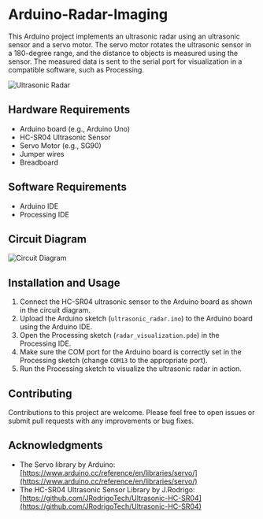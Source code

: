 # Arduino-Radar-Imaging

This Arduino project implements an ultrasonic radar using an ultrasonic sensor and a servo motor. The servo motor rotates the ultrasonic sensor in a 180-degree range, and the distance to objects is measured using the sensor. The measured data is sent to the serial port for visualization in a compatible software, such as Processing.

![Ultrasonic Radar](ultrasonic_radar.jpg)

## Hardware Requirements
- Arduino board (e.g., Arduino Uno)
- HC-SR04 Ultrasonic Sensor
- Servo Motor (e.g., SG90)
- Jumper wires
- Breadboard

## Software Requirements
- Arduino IDE
- Processing IDE

## Circuit Diagram
![Circuit Diagram](circuit_diagram.png)

## Installation and Usage
1. Connect the HC-SR04 ultrasonic sensor to the Arduino board as shown in the circuit diagram.
2. Upload the Arduino sketch (`ultrasonic_radar.ino`) to the Arduino board using the Arduino IDE.
3. Open the Processing sketch (`radar_visualization.pde`) in the Processing IDE.
4. Make sure the COM port for the Arduino board is correctly set in the Processing sketch (change `COM13` to the appropriate port).
5. Run the Processing sketch to visualize the ultrasonic radar in action.

## Contributing
Contributions to this project are welcome. Please feel free to open issues or submit pull requests with any improvements or bug fixes.

## Acknowledgments
- The Servo library by Arduino: [https://www.arduino.cc/reference/en/libraries/servo/](https://www.arduino.cc/reference/en/libraries/servo/)
- The HC-SR04 Ultrasonic Sensor Library by J.Rodrigo: [https://github.com/JRodrigoTech/Ultrasonic-HC-SR04](https://github.com/JRodrigoTech/Ultrasonic-HC-SR04)

